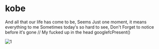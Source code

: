 # kobe
And all that our life has come to be,
Seems Just one moment, it means everything to me
Sometimes today′s so hard to see,
Don't Forget to notice before it′s gone
// My fucked up in the head googlefcPresent()

![1](https://user-images.githubusercontent.com/90988117/134014066-4e313c96-fec2-49e2-be98-36413f373ef6.jpg)
